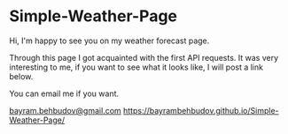# Simple-Weather-Page
Hi, I'm happy to see you on my weather forecast page.

Through this page I got acquainted with the first API requests.
It was very interesting to me, if you want to see what it looks like, I will post a link below. 

You can email me if you want.

bayram.behbudov@gmail.com
https://bayrambehbudov.github.io/Simple-Weather-Page/
